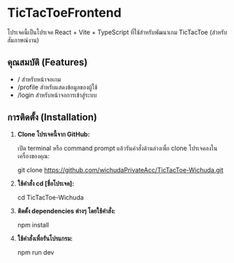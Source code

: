 # TicTacToeFrontend

โปรเจคนี้เป็นโปรเจค React + Vite + TypeScript ที่ใช้สำหรับพัฒนาเกม TicTacToe (สำหรับสัมภาษณ์งาน)

## คุณสมบัติ (Features)

- / สำหรับหน้าจอเกม
- /profile สำหรับแสดงข้อมูลของผู้ใช้
- /login สำหรับหน้าจอการเข้าสู่ระบบ

## การติดตั้ง (Installation)

1. **Clone โปรเจคนี้จาก GitHub:**

   เปิด terminal หรือ command prompt แล้วรันคำสั่งด้านล่างเพื่อ clone โปรเจคลงในเครื่องของคุณ:
   
   git clone https://github.com/wichudaPrivateAcc/TicTacToe-Wichuda.git
   
3. **ใช้คำสั่ง cd [ชื่อโปรเจค]:**

   cd TicTacToe-Wichuda
   
5. **ติดตั้ง dependencies ต่างๆ โดยใช้คำสั่ง:**

   npm install


6. **ใช้คำสั่งเพื่อรันโปรแกรม:**

   npm run dev

   
